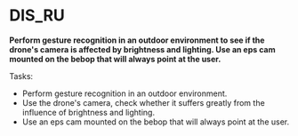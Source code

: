 # DIS_RU

**Perform gesture recognition in an outdoor environment to see if the drone's camera is affected by brightness and lighting. Use an eps cam mounted on the bebop that will always point at the user.**

Tasks:
- Perform gesture recognition in an outdoor environment.
- Use the drone's camera, check whether it suffers greatly from the influence of brightness and lighting.
- Use an eps cam mounted on the bebop that will always point at the user.

